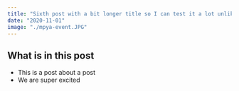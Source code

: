 ```yaml
---
title: "Sixth post with a bit longer title so I can test it a lot unlike the other ones so we can test the desktop layout of the design right mate"
date: "2020-11-01"
image: "./mpya-event.JPG"
---
```


## What is in this post

- This is a post about a post
- We are super excited
